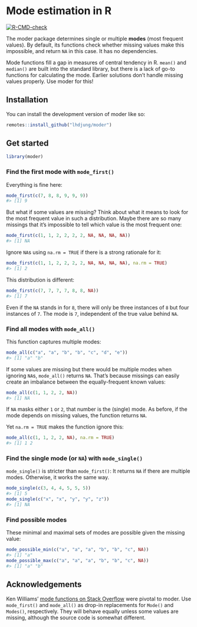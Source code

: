 
<!-- README.md is generated from README.Rmd. Please edit that file -->

# Mode estimation in R

<!-- badges: start -->

[![R-CMD-check](https://github.com/lhdjung/moder/actions/workflows/R-CMD-check.yaml/badge.svg)](https://github.com/lhdjung/moder/actions/workflows/R-CMD-check.yaml)

<!-- badges: end -->

The moder package determines single or multiple **modes** (most frequent
values). By default, its functions check whether missing values make
this impossible, and return `NA` in this case. It has no dependencies.

Mode functions fill a gap in measures of central tendency in R. `mean()`
and `median()` are built into the standard library, but there is a lack
of go-to functions for calculating the mode. Earlier solutions don’t
handle missing values properly. Use moder for this!

## Installation

You can install the development version of moder like so:

``` r
remotes::install_github("lhdjung/moder")
```

## Get started

``` r
library(moder)
```

### Find the first mode with `mode_first()`

Everything is fine here:

``` r
mode_first(c(7, 8, 8, 9, 9, 9))
#> [1] 9
```

But what if some values are missing? Think about what it means to look
for the most frequent value in such a distribution. Maybe there are so
many missings that it’s impossible to tell which value is the most
frequent one:

``` r
mode_first(c(1, 1, 2, 2, 2, 2, NA, NA, NA, NA))
#> [1] NA
```

Ignore `NA`s using `na.rm = TRUE` if there is a strong rationale for it:

``` r
mode_first(c(1, 1, 2, 2, 2, 2, NA, NA, NA, NA), na.rm = TRUE)
#> [1] 2
```

This distribution is different:

``` r
mode_first(c(7, 7, 7, 7, 8, 8, NA))
#> [1] 7
```

Even if the `NA` stands in for `8`, there will only be three instances
of `8` but four instances of `7`. The mode is `7`, independent of the
true value behind `NA`.

### Find all modes with `mode_all()`

This function captures multiple modes:

``` r
mode_all(c("a", "a", "b", "b", "c", "d", "e"))
#> [1] "a" "b"
```

If some values are missing but there would be multiple modes when
ignoring `NA`s, `mode_all()` returns `NA`. That’s because missings can
easily create an imbalance between the equally-frequent known values:

``` r
mode_all(c(1, 1, 2, 2, NA))
#> [1] NA
```

If `NA` masks either `1` or `2`, that number is the (single) mode. As
before, if the mode depends on missing values, the function returns
`NA`.

Yet `na.rm = TRUE` makes the function ignore this:

``` r
mode_all(c(1, 1, 2, 2, NA), na.rm = TRUE)
#> [1] 1 2
```

### Find the single mode (or `NA`) with `mode_single()`

`mode_single()` is stricter than `mode_first()`: It returns `NA` if
there are multiple modes. Otherwise, it works the same way.

``` r
mode_single(c(3, 4, 4, 5, 5, 5))
#> [1] 5
mode_single(c("x", "x", "y", "y", "z"))
#> [1] NA
```

### Find possible modes

These minimal and maximal sets of modes are possible given the missing
value:

``` r
mode_possible_min(c("a", "a", "a", "b", "b", "c", NA))
#> [1] "a"
mode_possible_max(c("a", "a", "a", "b", "b", "c", NA))
#> [1] "a" "b"
```

## Acknowledgements

Ken Williams’ [mode functions on Stack
Overflow](https://stackoverflow.com/questions/2547402/how-to-find-the-statistical-mode/8189441#8189441)
were pivotal to moder. Use `mode_first()` and `mode_all()` as drop-in
replacements for `Mode()` and `Modes()`, respectively. They will behave
equally unless some values are missing, although the source code is
somewhat different.
